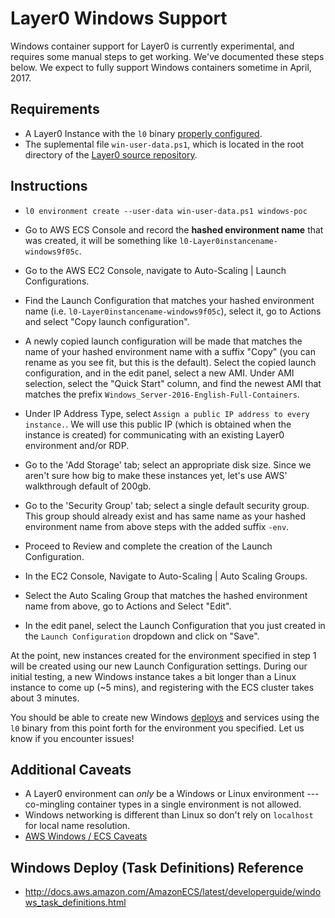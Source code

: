 # Layer0 Windows Support

Windows container support for Layer0 is currently experimental, and requires some manual steps to get working. We've documented these steps below. We expect to fully support Windows containers sometime in April, 2017.

## Requirements

- A Layer0 Instance with the `l0` binary [properly configured](https://quintilesims.github.io/layer0/setup/install/).
- The suplemental file `win-user-data.ps1`, which is located in the root directory of the [Layer0 source repository](https://github.com/quintilesims/layer0).

## Instructions

- `l0 environment create --user-data win-user-data.ps1 windows-poc`

- Go to AWS ECS Console and record the **hashed environment name** that was created, it will be something like `l0-Layer0instancename-windows9f05c`.

- Go to the AWS EC2 Console, navigate to Auto-Scaling | Launch Configurations.

- Find the Launch Configuration that matches your hashed environment name (i.e. `l0-Layer0instancename-windows9f05c`), select it, go to Actions and select "Copy launch configuration".

- A newly copied launch configuration will be made that matches the name of your hashed environment name with a suffix "Copy" (you can rename as you see fit, but this is the default). Select the copied launch configuration, and in the edit panel, select a new AMI. Under AMI selection, select the "Quick Start" column, and find the newest AMI that matches the prefix `Windows_Server-2016-English-Full-Containers`.

- Under IP Address Type, select `Assign a public IP address to every instance.`. We will use this public IP (which is obtained when the instance is created) for communicating with an existing Layer0 environment and/or RDP.

- Go to the 'Add Storage' tab; select an appropriate disk size. Since we aren't sure how big to make these instances yet, let's use AWS' walkthrough default of 200gb.

- Go to the 'Security Group' tab; select a single default security group. This group should already exist and has same name as your hashed environment name from above steps with the added suffix `-env`.

- Proceed to Review and complete the creation of the Launch Configuration.

- In the EC2 Console, Navigate to Auto-Scaling | Auto Scaling Groups.

- Select the Auto Scaling Group that matches the hashed environment name from above, go to Actions and Select "Edit".

- In the edit panel, select the Launch Configuration that you just created in the `Launch Configuration` dropdown and click on "Save".

At the point, new instances created for the environment specified in step 1 will be created using our new Launch Configuration settings. During our initial testing, a new Windows instance takes a bit longer than a Linux instance to come up (~5 mins), and registering with the ECS cluster takes about 3 minutes.

You should be able to create new Windows [deploys](http://docs.aws.amazon.com/AmazonECS/latest/developerguide/windows_task_definitions.html) and services using the `l0` binary from this point forth for the environment you specified. Let us know if you encounter issues!

## Additional Caveats

- A Layer0 environment can _only_ be a Windows or Linux environment --- co-mingling container types in a single environment is not allowed.
- Windows networking is different than Linux so don't rely on `localhost` for local name resolution.
- [AWS Windows / ECS Caveats ](http://docs.aws.amazon.com/AmazonECS/latest/developerguide/ECS_Windows.html)

## Windows Deploy (Task Definitions) Reference
- http://docs.aws.amazon.com/AmazonECS/latest/developerguide/windows_task_definitions.html
